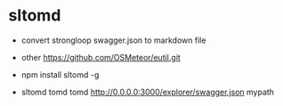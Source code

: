 # sltomd
- convert strongloop swagger.json to markdown file
- other https://github.com/OSMeteor/eutil.git
- npm install sltomd -g

-  sltomd tomd tomd http://0.0.0.0:3000/explorer/swagger.json  mypath

